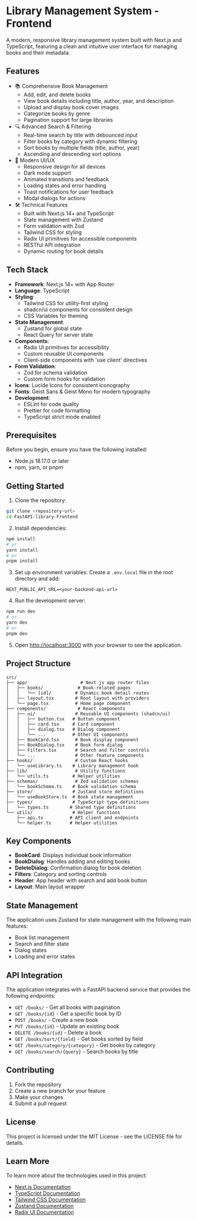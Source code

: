 # Library Management System - Frontend

A modern, responsive library management system built with Next.js and TypeScript, featuring a clean and intuitive user interface for managing books and their metadata.

## Features

- 📚 Comprehensive Book Management
  - Add, edit, and delete books
  - View book details including title, author, year, and description
  - Upload and display book cover images
  - Categorize books by genre
  - Pagination support for large libraries
- 🔍 Advanced Search & Filtering
  - Real-time search by title with debounced input
  - Filter books by category with dynamic filtering
  - Sort books by multiple fields (title, author, year)
  - Ascending and descending sort options
- 💫 Modern UI/UX
  - Responsive design for all devices
  - Dark mode support
  - Animated transitions and feedback
  - Loading states and error handling
  - Toast notifications for user feedback
  - Modal dialogs for actions
- 🛠 Technical Features
  - Built with Next.js 14+ and TypeScript
  - State management with Zustand
  - Form validation with Zod
  - Tailwind CSS for styling
  - Radix UI primitives for accessible components
  - RESTful API integration
  - Dynamic routing for book details

## Tech Stack

- **Framework**: Next.js 14+ with App Router
- **Language**: TypeScript
- **Styling**:
  - Tailwind CSS for utility-first styling
  - shadcn/ui components for consistent design
  - CSS Variables for theming
- **State Management**:
  - Zustand for global state
  - React Query for server state
- **Components**:
  - Radix UI primitives for accessibility
  - Custom reusable UI components
  - Client-side components with 'use client' directives
- **Form Validation**:
  - Zod for schema validation
  - Custom form hooks for validation
- **Icons**: Lucide Icons for consistent iconography
- **Fonts**: Geist Sans & Geist Mono for modern typography
- **Development**:
  - ESLint for code quality
  - Prettier for code formatting
  - TypeScript strict mode enabled

## Prerequisites

Before you begin, ensure you have the following installed:

- Node.js 18.17.0 or later
- npm, yarn, or pnpm

## Getting Started

1. Clone the repository:

```bash
git clone <repository-url>
cd FastAPI-library-Frontend
```

2. Install dependencies:

```bash
npm install
# or
yarn install
# or
pnpm install
```

3. Set up environment variables:
   Create a `.env.local` file in the root directory and add:

```env
NEXT_PUBLIC_API_URL=<your-backend-api-url>
```

4. Run the development server:

```bash
npm run dev
# or
yarn dev
# or
pnpm dev
```

5. Open [http://localhost:3000](http://localhost:3000) with your browser to see the application.

## Project Structure

```
src/
├── app/                    # Next.js app router files
│   ├── books/             # Book-related pages
│   │   └── [id]/         # Dynamic book detail routes
│   ├── layout.tsx        # Root layout with providers
│   └── page.tsx          # Home page component
├── components/            # React components
│   ├── ui/               # Reusable UI components (shadcn/ui)
│   │   ├── button.tsx   # Button component
│   │   ├── card.tsx     # Card component
│   │   ├── dialog.tsx   # Dialog component
│   │   └── ...          # Other UI components
│   ├── BookCard.tsx      # Book display component
│   ├── BookDialog.tsx    # Book form dialog
│   ├── Filters.tsx       # Search and filter controls
│   └── ...               # Other feature components
├── hooks/                # Custom React hooks
│   └── useLibrary.ts    # Library management hook
├── lib/                  # Utility functions
│   └── utils.ts         # Helper utilities
├── schemas/              # Zod validation schemas
│   └── bookSchema.ts    # Book validation schema
├── store/               # Zustand store definitions
│   └── useBookStore.ts  # Book state management
├── types/               # TypeScript type definitions
│   └── types.ts        # Shared type definitions
└── utils/               # Helper functions
    ├── api.ts          # API client and endpoints
    └── helper.ts       # Helper utilities
```

## Key Components

- **BookCard**: Displays individual book information
- **BookDialog**: Handles adding and editing books
- **DeleteDialog**: Confirmation dialog for book deletion
- **Filters**: Category and sorting controls
- **Header**: App header with search and add book button
- **Layout**: Main layout wrapper

## State Management

The application uses Zustand for state management with the following main features:

- Book list management
- Search and filter state
- Dialog states
- Loading and error states

## API Integration

The application integrates with a FastAPI backend service that provides the following endpoints:

- `GET /books/` - Get all books with pagination
- `GET /books/{id}` - Get a specific book by ID
- `POST /books/` - Create a new book
- `PUT /books/{id}` - Update an existing book
- `DELETE /books/{id}` - Delete a book
- `GET /books/sort/{field}` - Get books sorted by field
- `GET /books/category/{category}` - Get books by category
- `GET /books/search/{query}` - Search books by title

## Contributing

1. Fork the repository
2. Create a new branch for your feature
3. Make your changes
4. Submit a pull request

## License

This project is licensed under the MIT License - see the LICENSE file for details.

## Learn More

To learn more about the technologies used in this project:

- [Next.js Documentation](https://nextjs.org/docs)
- [TypeScript Documentation](https://www.typescriptlang.org/docs/)
- [Tailwind CSS Documentation](https://tailwindcss.com/docs)
- [Zustand Documentation](https://docs.pmnd.rs/zustand/getting-started/introduction)
- [Radix UI Documentation](https://www.radix-ui.com/docs/primitives)
